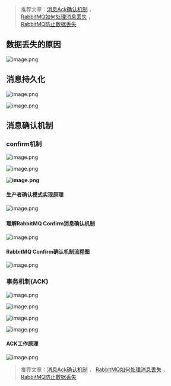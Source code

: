 

> 推荐文章：[消息Ack确认机制](https://www.pianshen.com/article/5851218267/) ，  
> [RabbitMQ如何处理消息丢失](https://segmentfault.com/a/1190000019125512) ，  
> [RabbitMQ防止数据丢失](https://developer.aliyun.com/article/769882)   



## 数据丢失的原因

![image.png](https://github.com/wuwenyishi/pages/raw/gh-pages/image/others/1616125932796-190b38de-df34-41af-89dc-b05abf8e6603.png)

## 消息持久化

![image.png](https://github.com/wuwenyishi/pages/raw/gh-pages/image/others/1616126025417-8eb9b06d-f0fa-43c0-ad8f-d04b8065ffde.png)

![image.png](https://github.com/wuwenyishi/pages/raw/gh-pages/image/others/1616126007166-5079fa45-6134-4ab5-ae37-abe0b0ae1ceb.png)





## 消息确认机制

### confirm机制

![image.png](https://github.com/wuwenyishi/pages/raw/gh-pages/image/others/1616126107133-56e7d1aa-f8d3-40c4-b32a-8b4ad1ead2b0.png)

![image.png](https://github.com/wuwenyishi/pages/raw/gh-pages/image/others/1616126141908-248347ce-82e1-4e93-a90b-944f0ce1f663.png)



**![image.png](https://github.com/wuwenyishi/pages/raw/gh-pages/image/others/1616061939812-fd18b222-64ad-499a-8077-c70510157ba5.png)**

#### 生产者确认模式实现原理

![image.png](https://github.com/wuwenyishi/pages/raw/gh-pages/image/others/1616120057595-7d700569-69fc-4dd4-81f3-a4028f8222bc.png)

###  

#### 理解RabbitMQ Confirm消息确认机制

![image.png](https://github.com/wuwenyishi/pages/raw/gh-pages/image/others/1616119562697-fcbf2cdd-7abe-4797-8e75-54ae2c4e4c5e.png)

#### RabbitMQ Confirm确认机制流程图

![image.png](https://github.com/wuwenyishi/pages/raw/gh-pages/image/others/1616119588730-57000588-f975-418a-854c-11c80ccee25b.png)

### 事务机制(ACK)

![image.png](https://github.com/wuwenyishi/pages/raw/gh-pages/image/others/1616126238189-76f84851-3cee-4279-adf9-83c13dee0230.png)

![image.png](https://github.com/wuwenyishi/pages/raw/gh-pages/image/others/1616126256931-80467414-4679-44ae-8446-b50df502dc49.png)

![image.png](https://github.com/wuwenyishi/pages/raw/gh-pages/image/others/1616123500213-61b0b20e-ba8f-497d-aba7-5f92e0f26fe2.png)



![image.png](https://github.com/wuwenyishi/pages/raw/gh-pages/image/others/1616121122072-5f1d10e2-8701-4070-8af1-b06a1a725e6d.png)

#### ACK工作原理

![image.png](https://github.com/wuwenyishi/pages/raw/gh-pages/image/others/1616121190328-6e7acd85-85e6-461a-a49b-8b294e3c19b4.png)



> 推荐文章：[消息Ack确认机制](https://www.pianshen.com/article/5851218267/) ， [RabbitMQ如何处理消息丢失](https://segmentfault.com/a/1190000019125512) ， [RabbitMQ防止数据丢失](https://developer.aliyun.com/article/769882)   